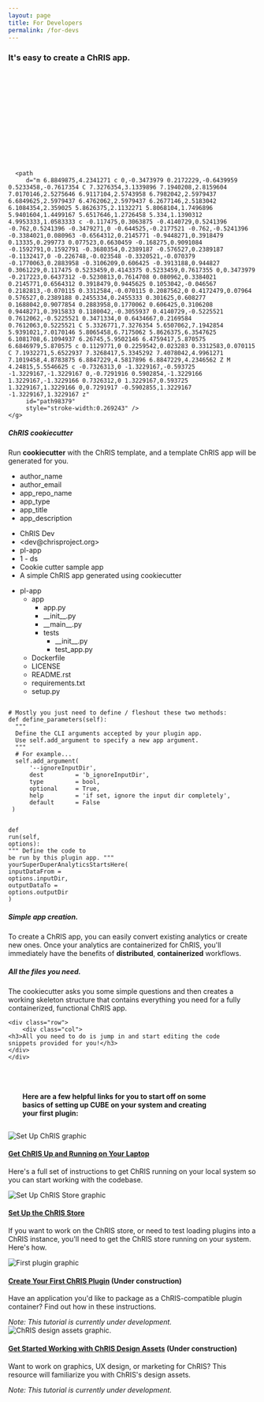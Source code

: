 ```yaml
---
layout: page
title: For Developers
permalink: /for-devs
---
```


<div id="banner">
  <h3>It's easy to create a ChRIS app.</h3>

  <div class="banner-content">
    <div>
      <!-- <img src="/assets/images/icons/optimized-for-dev-monitor.svg" alt="Setup icon" /> -->
      
<svg
   xmlns:dc="http://purl.org/dc/elements/1.1/"
   xmlns:cc="http://creativecommons.org/ns#"
   xmlns:rdf="http://www.w3.org/1999/02/22-rdf-syntax-ns#"
   xmlns:svg="http://www.w3.org/2000/svg"
   xmlns="http://www.w3.org/2000/svg"
   width="49.562412mm"
   height="49.564472mm"
   viewBox="0 0 49.562412 49.564472"
   version="1.1"
   id="svg2583">
  <defs
     id="defs2577" />

  <g
     id="layer1"
     transform="translate(-585.27236,255.34771)">
    <g
       id="use98271"
       style="fill:#74ccea;fill-opacity:1;stroke:none;stroke-width:0.861238"
       transform="matrix(7.8051041,0,0,7.8051041,577.01196,-263.60811)">

      <path
         d="m 6.8849875,4.2341271 c 0,-0.3473979 0.2172229,-0.6439959 0.5233458,-0.7617354 C 7.3276354,3.1339896 7.1940208,2.8159604 7.0170146,2.5275646 6.9117104,2.5743958 6.7982042,2.5979437 6.6849625,2.5979437 6.4762062,2.5979437 6.2677146,2.5183042 6.1084354,2.359025 5.8626375,2.1132271 5.8068104,1.7496896 5.9401604,1.4499167 5.6517646,1.2726458 5.334,1.1390312 4.9953333,1.0583333 c -0.117475,0.3063875 -0.4140729,0.5241396 -0.762,0.5241396 -0.3479271,0 -0.644525,-0.2177521 -0.762,-0.5241396 -0.3384021,0.080963 -0.6564312,0.2145771 -0.9448271,0.3918479 0.13335,0.299773 0.077523,0.6630459 -0.168275,0.9091084 -0.1592791,0.1592791 -0.3680354,0.2389187 -0.576527,0.2389187 -0.1132417,0 -0.226748,-0.023548 -0.3320521,-0.070379 -0.1770063,0.2883958 -0.3106209,0.606425 -0.3913188,0.944827 0.3061229,0.117475 0.5233459,0.4143375 0.5233459,0.7617355 0,0.3473979 -0.217223,0.6437312 -0.5230813,0.7614708 0.080962,0.3384021 0.2145771,0.6564312 0.3918479,0.9445625 0.1053042,-0.046567 0.2182813,-0.070115 0.3312584,-0.070115 0.2087562,0 0.4172479,0.07964 0.576527,0.2389188 0.2455334,0.2455333 0.301625,0.608277 0.1688042,0.9077854 0.2883958,0.1770062 0.606425,0.3106208 0.9448271,0.3915833 0.1180042,-0.3055937 0.4140729,-0.5225521 0.7612062,-0.5225521 0.3471334,0 0.6434667,0.2169584 0.7612063,0.5225521 C 5.3326771,7.3276354 5.6507062,7.1942854 5.9391021,7.0170146 5.8065458,6.7175062 5.8626375,6.3547625 6.1081708,6.1094937 6.26745,5.9502146 6.4759417,5.870575 6.6846979,5.870575 c 0.1129771,0 0.2259542,0.023283 0.3312583,0.070115 C 7.1932271,5.6522937 7.3268417,5.3345292 7.4078042,4.9961271 7.1019458,4.8783875 6.8847229,4.5817896 6.8847229,4.2346562 Z M 4.24815,5.5546625 c -0.7326313,0 -1.3229167,-0.593725 -1.3229167,-1.3229167 0,-0.7291916 0.5902854,-1.3229166 1.3229167,-1.3229166 0.7326312,0 1.3229167,0.593725 1.3229167,1.3229166 0,0.7291917 -0.5902855,1.3229167 -1.3229167,1.3229167 z"
         id="path98379"
         style="stroke-width:0.269243" />
    </g>
  </g>
</svg>
      <h5>ChRIS cookiecutter</h5>
      <p>Run <b>cookiecutter</b> with the ChRIS template, and a template ChRIS app will be generated for you.</p>
    </div>
    <div class="info-div">
      <ul class="labels">
        <li>author_name</li>
        <li>author_email</li>
        <li>app_repo_name</li>
        <li>app_type</li>
        <li>app_title</li>
        <li>app_description</li>
      </ul>
      <ul class="dummy-info">
        <li>ChRIS Dev</li>
        <li>&lt;dev@chrisproject.org&gt;</li>
        <li>pl-app</li>
        <li>1 - ds</li>
        <li>Cookie cutter sample app</li>
        <li>A simple ChRIS app generated using cookiecutter</li>
      </ul>
    </div>
  </div>
  <div class="editor">
    <div class="top-arrow"></div>
    <aside class="nav">
		<ul>
		  <li><i class="fas fa-folder-open"></i> pl-app
		  <ul>
			  <li><i class="fas fa-folder-open"></i> app
		        <ul>
		          <li class="active"><i class="far fa-file-code"></i> app.py</li>
		          <li><i class="far fa-file-code"></i> __init__.py</li>
		          <li><i class="far fa-file-code"></i> __main__.py</li>
		          <li><i class="fas fa-folder-open"></i> tests
		            <ul>
					  <li><i class="far fa-file-code"></i> __init__.py</li>
					  <li><i class="far fa-file-code"></i> test_app.py</li>
		            </ul>
		          </li>
		        </ul>
		    </li>
		    <li><i class="far fa-file-code"></i> Dockerfile</li>
		    <li><i class="far fa-file-alt"></i> LICENSE</li>
		    <li><i class="far fa-file-alt"></i> README.rst</li>
		    <li><i class="far fa-file-alt"></i> requirements.txt</li>
		    <li><i class="far fa-file-code"></i> setup.py</li>
		    </ul>
		  </li>
		</ul>
    </aside>
    <main class="main-editor">
<code class=" language-python">
<span class="token comment" spellcheck="true"># Mostly you just need to define / fleshout these two methods:</span>
<span class="token keyword">def</span> <span class="token function">define_parameters</span><span class="token punctuation">(</span>self<span class="token punctuation">)</span><span class="token punctuation">:</span>
  <span class="token triple-quoted-string string">"""
  Define the CLI arguments accepted by your plugin app.
  Use self.add_argument to specify a new app argument.
  """</span>
  <span class="token comment" spellcheck="true"># For example...</span>
  self<span class="token punctuation">.</span>add_argument<span class="token punctuation">(</span>
      <span class="token string">'--ignoreInputDir'</span><span class="token punctuation">,</span>
      dest         <span class="token operator">=</span> <span class="token string">'b_ignoreInputDir'</span><span class="token punctuation">,</span>
      type         <span class="token operator">=</span> bool<span class="token punctuation">,</span>
      optional     <span class="token operator">=</span> <span class="token boolean">True</span><span class="token punctuation">,</span>
      help         <span class="token operator">=</span> <span class="token string">'if set, ignore the input dir completely'</span><span class="token punctuation">,</span>
      default      <span class="token operator">=</span> <span class="token boolean">False</span>
 <span class="token punctuation">)</span>

<span class="token keyword">def</span> <span class="token function">run</span><span class="token punctuation">(</span>self<span class="token punctuation">,</span> options<span class="token punctuation">)</span><span class="token punctuation">:</span>
  <span class="token triple-quoted-string string">"""
  Define the code to be run by this plugin app.
  """</span>
  yourSuperDuperAnalyticsStartsHere<span class="token punctuation">(</span>
          inputDataFrom <span class="token operator">=</span> options<span class="token punctuation">.</span>inputDir<span class="token punctuation">,</span>
          outputDataTo  <span class="token operator">=</span> options<span class="token punctuation">.</span>outputDir
    <span class="token punctuation">)</span>
              </code>
    </main>
  </div>
  <div class="dev-banner-followup">
	<div class="row">
    <div class="col">
    <h5>Simple app creation.</h5>
      <p>To create a ChRIS app, you can easily convert existing 
      analytics or create new ones. Once your analytics are 
      containerized for ChRIS, you'll immediately have the benefits of 
      <strong>distributed</strong>, <strong>containerized</strong> 
      workflows.</p>
    </div>
    <div class="col">
	<h5>All the files you need.</h5>
      <p>The cookiecutter asks you some simple questions and then 
      creates a working skeleton structure that contains everything 
      you need for a fully containerized, functional ChRIS app.</p>
    </div>

    <div class="row">
		<div class="col">
    <h3>All you need to do is jump in and start editing the code 
    snippets provided for you!</h3>
    </div> 
    </div>
  </div>
</div>
</div>
<!-- prettier-ignore-start -->

<h4 style="margin:1.8rem; margin-top: 4rem; width: 80%;" class="main-dev-content-header">Here are a few helpful links for you to start off on some basics of setting up CUBE on your system and creating your first plugin:</h4>

<section id="library">

<!-- <h3>New Contributor Library</h3> -->

<!-- <div class="row no-gutters position-relative">
    <div class="col-md-4 mb-md-0 p-md-4">
        <img src="/assets/images/library/thumb-arch.png" class="w-100" alt="...">
    </div>
    <div class="col-md-8 position-static p-4 pl-md-0">
        <h4 class="mt-0"><a href="/join-us/how-chris-works" class="stretched-link">How ChRIS Works: An Architectural Overview</a></h4>
         <p>Start here to get an overview of what ChRIS is, what technologies it used, and how it is architected. Video and text summary available.</p>
    </div>
</div> -->
<div class="row no-gutters position-relative">
    <div class="col-md-4 mb-md-0 p-md-4">
        <img src="/assets/images/library/thumb-setupchris.png" class="w-100" alt="Set Up ChRIS graphic">
    </div>
    <div class="col-md-8 position-static p-4 pl-md-0">
        <h4 class="mt-0"><a href="/join-us/get-chris-running" class="stretched-link">Get ChRIS Up and Running on Your Laptop</a></h4>
        <p>Here's a full set of instructions to get ChRIS running on your local system so you can start working with the codebase.</p>
    </div>
 </div>
 <div class="row no-gutters position-relative">
    <div class="col-md-4 mb-md-0 p-md-4">
        <img src="/assets/images/library/thumb-setupchris-store.png" class="w-100" alt="Set Up ChRIS Store graphic">
    </div>
    <div class="col-md-8 position-static p-4 pl-md-0">
            <h4 class="mt-0"><a href="#" class="stretched-link">Set Up the ChRIS Store</a></h4>
            <p>If you want to work on the ChRIS store, or need to test loading plugins into a ChRIS instance, you'll need to get the ChRIS store running on your system. Here's how.</p>
    </div>
 </div>
 <div class="row no-gutters position-relative">
    <div class="col-md-4 mb-md-0 p-md-4">
        <img src="/assets/images/library/thumb-firstplugin.png" class="w-100" alt="First plugin graphic">
    </div>
    <div class="col-md-8 position-static p-4 pl-md-0">
        <h4 class="mt-0"><a href="#" class="stretched-link">Create Your First ChRIS Plugin</a> (Under construction)</h4>
        <p>Have an application you'd like to package as a ChRIS-compatible plugin container? Find out how in these instructions.</p>
	<em>Note: This tutorial is currently under development.</em>
    </div>
</div>
<div class="row no-gutters position-relative">
    <div class="col-md-4 mb-md-0 p-md-4">
        <img src="/assets/images/library/thumb-designassets.png" class="w-100" alt="ChRIS design assets graphic.">
    </div>
    <div class="col-md-8 position-static p-4 pl-md-0">
        <h4 class="mt-0"><a href="#" class="stretched-link">Get Started Working with ChRIS Design Assets</a> (Under construction)</h4>
        <p>Want to work on graphics, UX design, or marketing for ChRIS? This resource will familiarize you with ChRIS's design assets.</p>
	<em>Note: This tutorial is currently under development.</em>
    </div>
</div>

</section>

<!-- prettier-ignore-end -->
